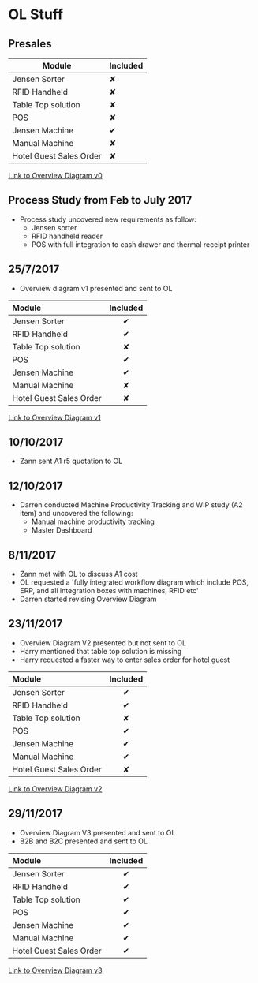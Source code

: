 OL Stuff
=======

## Presales 

| Module | Included  |
|--|--|
| Jensen Sorter |  &#10008; |
| RFID Handheld  | &#10008;  |
| Table Top solution  | &#10008;  |
| POS  | &#10008;  |
| Jensen Machine  | &#10004;  |
| Manual Machine  | &#10008;  |
| Hotel Guest Sales Order  | &#10008;  |

[Link to Overview Diagram v0](https://darren-synergix.github.io/OL/od_v0.pdf)

## Process Study from Feb to July 2017
- Process study uncovered new requirements as follow:
	- Jensen sorter 
	- RFID handheld reader  
	- POS with full integration to cash drawer and thermal receipt printer


## 25/7/2017
- Overview diagram v1 presented and sent to OL

| Module | Included  |
|:--|:--:|
| Jensen Sorter |  &#10004; |
| RFID Handheld  | &#10004;  |
| Table Top solution  | &#10008;  |
| POS  | &#10004;  |
| Jensen Machine  | &#10004;  |
| Manual Machine  | &#10008;  |
| Hotel Guest Sales Order  | &#10008;  |

[Link to Overview Diagram v1](https://darren-synergix.github.io/OL/od_v1.pdf)
 
## 10/10/2017
- Zann sent A1 r5 quotation to OL


## 12/10/2017
- Darren conducted Machine Productivity Tracking and WIP study (A2 item) and uncovered the following:
	- Manual machine productivity tracking 
	- Master Dashboard


## 8/11/2017
- Zann met with OL to discuss A1 cost
- OL requested a 'fully integrated workflow diagram which include POS, ERP, and all integration boxes with machines, RFID etc'
- Darren started revising Overview Diagram


## 23/11/2017
- Overview Diagram V2 presented but not sent to OL
- Harry mentioned that table top solution is missing
- Harry requested a faster way to enter sales order for hotel guest

| Module | Included  |
|:--|:--:|
| Jensen Sorter |  &#10004; |
| RFID Handheld  | &#10004;  |
| Table Top solution  | &#10008;  |
| POS  | &#10004;  |
| Jensen Machine  | &#10004;  |
| Manual Machine  | &#10004;  |
| Hotel Guest Sales Order  | &#10008;  |

[Link to Overview Diagram v2](https://darren-synergix.github.io/OL/od_v2.pdf)

## 29/11/2017
- Overview Diagram V3 presented and sent to OL
- B2B and B2C presented and sent to OL

| Module | Included  |
|:--|:--:|
| Jensen Sorter |  &#10004; |
| RFID Handheld  | &#10004;  |
| Table Top solution  | &#10004;  |
| POS  | &#10004;  |
| Jensen Machine  | &#10004;  |
| Manual Machine  | &#10004;  |
| Hotel Guest Sales Order  | &#10004;  |

[Link to Overview Diagram v3](https://darren-synergix.github.io/OL/od_v3.pdf)
